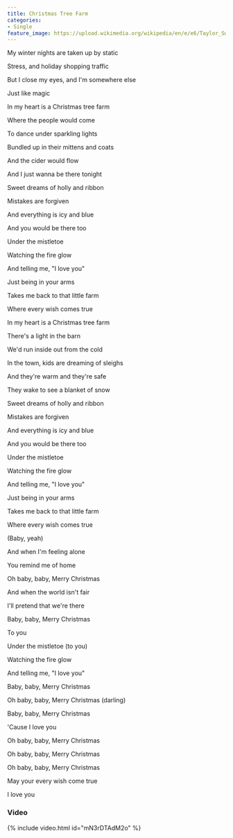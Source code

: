 ```yaml
---
title: Christmas Tree Farm
categories:
- Single
feature_image: https://upload.wikimedia.org/wikipedia/en/e/e6/Taylor_Swift_-_Christmas_Tree_Farm.png
--- 
```


My winter nights are taken up by static

Stress, and holiday shopping traffic

But I close my eyes, and I'm somewhere else

Just like magic

In my heart is a Christmas tree farm

Where the people would come

To dance under sparkling lights

Bundled up in their mittens and coats

And the cider would flow

And I just wanna be there tonight

Sweet dreams of holly and ribbon

Mistakes are forgiven

And everything is icy and blue

And you would be there too

Under the mistletoe

Watching the fire glow

And telling me, "I love you"

Just being in your arms

Takes me back to that little farm

Where every wish comes true

In my heart is a Christmas tree farm

There's a light in the barn

We'd run inside out from the cold

In the town, kids are dreaming of sleighs

And they're warm and they're safe

They wake to see a blanket of snow

Sweet dreams of holly and ribbon

Mistakes are forgiven

And everything is icy and blue

And you would be there too

Under the mistletoe

Watching the fire glow

And telling me, "I love you"

Just being in your arms

Takes me back to that little farm

Where every wish comes true

(Baby, yeah)

And when I'm feeling alone

You remind me of home

Oh baby, baby, Merry Christmas

And when the world isn't fair

I'll pretend that we're there

Baby, baby, Merry Christmas

To you

Under the mistletoe (to you)

Watching the fire glow

And telling me, "I love you"

Baby, baby, Merry Christmas

Oh baby, baby, Merry Christmas (darling)

Baby, baby, Merry Christmas

'Cause I love you

Oh baby, baby, Merry Christmas

Oh baby, baby, Merry Christmas

Oh baby, baby, Merry Christmas

May your every wish come true

I love you

### Video

{% include video.html id="mN3rDTAdM2o" %}



